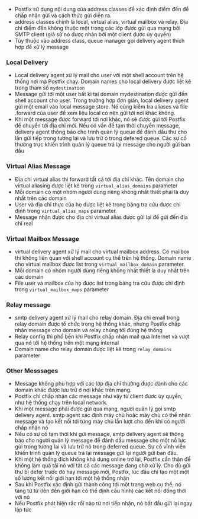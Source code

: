 - Postfix sử dụng nội dung của address classes để xác định điểm đến để chấp nhận gửi và cách thức gửi diễn ra.
- address classes chính là local, virtual alias, virtual mailbox và relay. Địa chỉ điểm đến không thuộc một trong các lớp được gửi qua mạng bởi SMTP client (giả sử nó được nhận bởi một client được ủy quyền)
- Tùy thuộc vào address class, queue manager gọi delivery agent thích hợp để xử lý message
### Local Delivery
- Local delivery agent xử lý mail cho user với một shell account trên hệ thống nơi mà Postfix chạy. Domain names cho local delivery được liệt kê trong tham số `mydestination`
- Message gửi tới một user bất kì tại domain mydestination được gửi đến shell account cho user. Trong trường hợp đơn giản, local delivery agent gửi một email vào local message store. Nó cũng kiểm tra aliases và file .forward của user để xem liệu local có nên gửi tới nơi khác không.
- Khi một message được forward tới nơi khác, nó sẽ được gửi tới Postfix để chuyển tới địa chỉ mới. Nếu có vấn đề tạm thời chuyển message, delivery agent thông báo cho trình quản lý queue để đánh dấu thư cho lần gửi tiếp trong tương lai và lưu trữ ó trong defered queue. Các sự cố thường trực khiến trình quản lý queue trả lại message cho người gửi ban đầu
### Virtual Alias Message
- Địa chỉ virtual alias thì forward tất cả tới địa chỉ khác. Tên domain cho virtual aliasing được liệt kê trong `virtual_alias_domains` parameter
- Mỗi domain có một nhóm người dùng riêng không nhất thiết phải là duy nhất trên các domain
- User và địa chỉ thực của họ được liệt kê trong bảng tra cứu được chỉ định trong `virtual_alias_maps` parameter.
- Message nhận được cho địa chỉ virtual alias được gửi lại để gửi đến địa chỉ real
### Virtual Mailbox Message
- virtual delivery agent xử lý mail cho virtual mailbox address. Có mailbox thì không liên quan với shell account cụ thể trên hệ thống. Domain name cho virtual mailbox được list trong `virtual_mailbox_domain` parameter.
- Mỗi domain có nhóm người dùng riêng không nhất thiết là duy nhất trên các domain
- File user và mailbox của họ được list trong bảng tra cứu được chỉ định trong `virtual_mailbox_maps` parameter
### Relay message
- smtp delivery agent xử lý mail cho relay domain. Địa chỉ email trong relay domain được tổ chức trong hệ thống khác, nhưng Postfix chấp nhận message cho domain và relay chúng tới đúng hệ thống
- Relay config thì phổ bến khi Postfix chấp nhận mail qua Internet và vượt qua nó tới hệ thống trên một mạng internal
- Domain name cho relay domain được liệt kê trong `relay_domains` parameter
### Other Messsages
- Message không phù hợp với các lớp địa chỉ thường được dành cho các domain khác được lưu trữ ở nơi khác trên mạng.
- Postfix chỉ chấp nhận các message như vậy từ client đươc ủy quyền, như hệ thống chạy trên local network.
- Khi một message phải được gửi qua mạng, người quản lý gọi smtp delivery agent. smtp agent xác định máy chủ hoặc máy chủ có thể nhận message và tạo kết nối tới từng máy chủ lần lượt cho đến khi có người chấp nhận nó
- Nếu có sự cố tạm thời khi gửi message, smtp delivery agent sẽ thông báo cho người quản lý message để đánh dấu message cho một nỗ lực gửi trong tương lai và lưu trữ nó trong deferred queue. Sự cố vĩnh viễn khiến trình quản lý queue trả lại message gửi lại người gửi ban đầu.
- Khi một hệ thống đích không khả dụng online trở lại, Postfix cẩn thận để không làm quá tải nó với tất cả các message đang chờ xử lý. Cho dù gửi thư bị defer trước đó hay message mới, Postfix, lúc đầu chỉ tạo một một số lượng kết nối giới hạn tới một hệ thống nhận
- Sau khi Postfix xác định gửi thành công tới một trang web cụ thể, nó tăng từ từ (lên đến giới hạn có thể định cấu hình) các kết nối đồng thời với nó
- Nếu Postfix phát hiện rắc rối nào từ nơi tiếp nhận, nó bắt đầu gửi lại ngay lập tức
